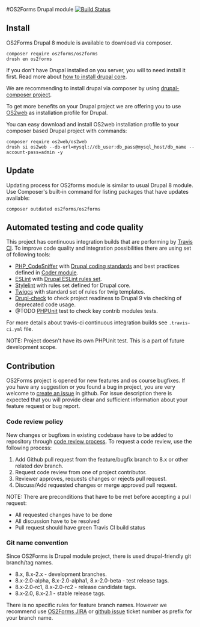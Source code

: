 #OS2Forms Drupal module  [![Build Status](https://travis-ci.org/OS2Forms/os2forms.svg?branch=8.x)](https://travis-ci.org/OS2Forms/os2forms)

## Install

OS2Forms Drupal 8 module is available to download via composer.
```
composer require os2forms/os2forms
drush en os2forms
```

If you don't have Drupal installed on you server, you will to need install it first.
Read more about [how to install drupal core](https://www.drupal.org/docs/8/install).

We are recommending to install drupal via composer by using
[drupal-composer project](https://github.com/drupal-composer/drupal-project).

To get more benefits on your Drupal project we are offering you to use
[OS2web](https://packagist.org/packages/os2web/os2web) as installation
profile for Drupal.

You can easy download and install OS2web installation profile to your
composer based Drupal project with commands:
```
composer require os2web/os2web
drush si os2web --db-url=mysql://db_user:db_pass@mysql_host/db_name --account-pass=admin -y
```

## Update
Updating process for OS2forms module is similar to usual Drupal 8 module.
Use Composer's built-in command for listing packages that have updates available:

```
composer outdated os2forms/os2forms
```
## Automated testing and code quality

This project has continuous integration builds that are performing by [Travis CI](https://travis-ci.org).
To improve code quality and integration possibilities there are using set of following tools:
 * [PHP_CodeSniffer]() with [Drupal coding standards](https://www.drupal.org/docs/develop/standards/coding-standards) and best practices defined in [Coder module](https://www.drupal.org/project/coder).
 * [ESLint](https://eslint.org/) with [Drupal ESLint rules set](https://www.drupal.org/node/1955232).
 * [Stylelint](https://stylelint.io/) with rules set defined for Drupal core.
 * [Twigcs](https://github.com/friendsoftwig/twigcs) with standard set of rules
  for twig templates.
 * [Drupl-check](https://github.com/mglaman/drupal-check) to check project
 readiness to Drupal 9 via checking of deprecated code usage.
 * @TODO [PHPUnit](https://phpunit.de/) test to check key contrib modules tests.

For more details about travis-ci continuous integration builds
see `.travis-ci.yml` file.

NOTE: Project doesn't have its own PHPUnit test. This is a part of future
development scope.

## Contribution

OS2Forms project is opened for new features and os course bugfixes.
If you have any suggestion or you found a bug in project, you are very welcome
to [create an issue](https://github.com/OS2Forms/os2forms/issues) in github.
For issue description there is expected that you will provide clear and
sufficient information about your feature request or bug report.

### Code review policy
New changes or bugfixes in existing codebase have to be added to repository
through [code review process](https://github.com/features/code-review/).
To request a code review, use the following process:
1. Add Github pull request from the feature/bugfix branch to 8.x or other related dev branch.
2. Request code review from one of project contributor.
3. Reviewer approves, requests changes or rejects pull request.
4. Discuss/Add requested changes or merge approved pull request.

NOTE: There are preconditions that have to be met before accepting a pull request:
- All requested changes have to be done
- All discussion have to be resolved
- Pull request should have green Travis CI build status

### Git name convention

Since OS2Forms is Drupal module project, there is used drupal-friendly
git branch/tag names.
* 8.x, 8.x-2.x - development branches.
* 8.x-2.0-alpha, 8.x-2.0-alpha1, 8.x-2.0-beta - test release tags.
* 8.x-2.0-rc1, 8.x-2.0-rc2 - release candidate tags.
* 8.x-2.0, 8.x-2.1 - stable release tags.

There is no specific rules for feature branch names. However we recommend
use [OS2Forms JIRA](https://os2web.atlassian.net/browse/OS2FORMS) or
[github issue](https://github.com/OS2Forms/os2forms/issues) ticket number
as prefix for your branch name.
